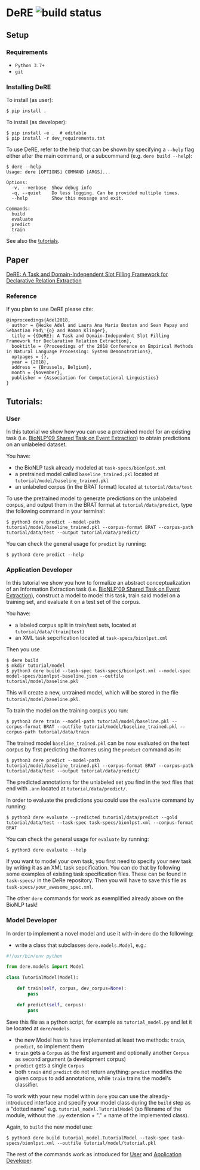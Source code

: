 # DeRE ![build status](https://travis-ci.com/ims-tcl/DeRE.svg?branch=master)


## Setup

### Requirements

- `Python 3.7+`
- `git`

### Installing DeRE

To install (as user):

    $ pip install .

To install (as developer):

    $ pip install -e .  # editable
    $ pip install -r dev_requirements.txt

To use DeRE, refer to the help that can be shown by specifying a `--help` flag either after the main command, or a subcommand (e.g. `dere build --help`):

    $ dere --help
    Usage: dere [OPTIONS] COMMAND [ARGS]...

    Options:
      -v, --verbose  Show debug info
      -q, --quiet    Do less logging. Can be provided multiple times.
      --help         Show this message and exit.

    Commands:
      build
      evaluate
      predict
      train

See also the [tutorials](#tutorials).


## Paper
[DeRE: A Task and Domain-Independent Slot Filling Framework for Declarative Relation Extraction](http://aclweb.org/...)


### Reference
If you plan to use DeRE please cite:


    @inproceedings{Adel2018,
      author = {Heike Adel and Laura Ana Maria Bostan and Sean Papay and Sebastian Pad\'{o} and Roman Klinger},
      title = {{DeRE}: A Task and Domain-Independent Slot Filling Framework for Declarative Relation Extraction},
      booktitle = {Proceedings of the 2018 Conference on Empirical Methods in Natural Language Processing: System Demonstrations},
      optpages = {},
      year = {2018},
      address = {Brussels, Belgium},
      month = {November},
      publisher = {Association for Computational Linguistics}
    }

## Tutorials:

### User

In this tutorial we show how you can use a pretrained model for an existing task (i.e. [BioNLP'09 Shared Task on Event Extraction](http://www.nactem.ac.uk/tsujii/GENIA/SharedTask/index.shtml)) to obtain predictions on an unlabeled dataset.

You have:

* the BioNLP task already modeled at `task-specs/bionlpst.xml`
* a pretrained model called `baseline_trained.pkl` located at `tutorial/model/baseline_trained.pkl`
* an unlabeled corpus (in the BRAT format) located at `tutorial/data/test`

To use the pretrained model to generate predictions on the unlabeled corpus, and output them in the BRAT format at `tutorial/data/predict`, type the following command in your terminal:

    $ python3 dere predict --model-path tutorial/model/baseline_trained.pkl --corpus-format BRAT --corpus-path tutorial/data/test --output tutorial/data/predict/

You can check the general usage for `predict` by running:

    $ python3 dere predict --help


### Application Developer

In this tutorial we show you how to formalize an abstract conceptualization of an Information Extraction task  (i.e. [BioNLP'09 Shared Task on Event Extraction](http://www.nactem.ac.uk/tsujii/GENIA/SharedTask/index.shtml)), construct a model to model this task, train said model on a training set, and evaluate it on a test set of the corpus.

You  have:

* a labeled corpus split in train/test sets, located at `tutorial/data/(train|test)`
* an XML task sepcification located at `task-specs/bionlpst.xml`


Then you use

    $ dere build
    $ mkdir tutorial/model
    $ python3 dere build --task-spec task-specs/bionlpst.xml --model-spec model-specs/bionlpst-baseline.json --outfile tutorial/model/baseline.pkl

This will create a new, untrained model, which will be stored in the file `tutorial/model/baseline.pkl`.

To train the model on the training corpus you run:

    $ python3 dere train --model-path tutorial/model/baseline.pkl --corpus-format BRAT --outfile tutorial/model/baseline_trained.pkl --corpus-path tutorial/data/train

The trained model `baseline_trained.pkl` can be now evaluated on the test corpus by first predicting
the frames using the `predict` command as in:

    $ python3 dere predict --model-path tutorial/model/baseline_trained.pkl --corpus-format BRAT --corpus-path tutorial/data/test --output tutorial/data/predict/

The predicted annotations for the unlabeled set you find in the text files that end with `.ann` located at `tutorial/data/predict/`.

In order to evaluate the predictions you could use the `evaluate` command by running:

    $ python3 dere evaluate --predicted tutorial/data/predict --gold tutorial/data/test --task-spec task-specs/bionlpst.xml --corpus-format BRAT


You can check the general usage for `evaluate` by running:

    $ python3 dere evaluate --help

If you want to model your own task, you first need to specify your new task by writing it as an XML task sepcification. You can do that by following some examples of existing task specification files. These can be found in `task-specs/` in the DeRe repository. Then you will have to save this file as `task-specs/your_awesome_spec.xml`.

The other `dere` commands for work as exemplified already above on the BioNLP task!


### Model Developer

In order to implement a novel model and use it with-in `dere` do the following:

- write a class that subclasses `dere.models.Model`, e.g.:

```python
#!/usr/bin/env python

from dere.models import Model

class TutorialModel(Model):

    def train(self, corpus, dev_corpus=None):
        pass

    def predict(self, corpus):
        pass
```

Save this file as a python script, for example as `tutorial_model.py` and
let it be located at `dere/models`.

- the new Model has to have implemented at least two methods: `train`, `predict`, so implement them
- `train` gets a `Corpus` as the first argument and optionally another `Corpus`
  as second argument (a development corpus)
- `predict` gets a single `Corpus`
- both `train` and `predict` do not return anything: `predict` modifies the
  given corpus to add annotations, while `train` trains the model's classifier.

To work with your new model within `dere` you can use the already-introduced interface and specify your model class during the `build` step as a "dotted name" e.g. `tutorial_model.TutorialModel` (so filename of the module, without the `.py` extension + "." + name of the implemented class).

Again, to `build` the new model use:

    $ python3 dere build tutorial_model.TutorialModel --task-spec task-specs/bionlpst.xml --outfile tutorial/model/tutorial.pkl

The rest of the commands work as introduced for [User](#user) and [Application Developer](#application-developer).
